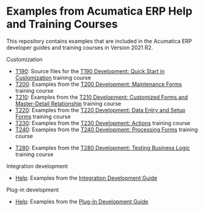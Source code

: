 # Examples from Acumatica ERP Help and Training Courses

This repository contains examples that are included in the Acumatica ERP developer guides and training courses in Version 2021 R2.

Customization

 * [T190](Customization/T190): Source files for the [T190 Development: Quick Start in Customization](https://openuni.acumatica.com/courses/development/t190-development-quick-start-in-customization/) training course
 * [T200](Customization/T200): Examples from the [T200 Development: Maintenance Forms](https://openuni.acumatica.com/courses/development/t200-development-maintenance-forms/) training course
 * [T210](Customization/T210): Examples from the [T210 Development: Customized Forms and Master-Detail Relationship](https://openuni.acumatica.com/courses/development/t210-development-customized-forms-and-master-detail-relationship/) training course
 * [T220](Customization/T220): Examples from the [T220 Development: Data Entry and Setup Forms](https://openuni.acumatica.com/courses/development/t220-development-data-entry-and-setup-forms/) training course
 * [T230](Customization/T230): Examples from the [T230 Development: Actions](https://openuni.acumatica.com/courses/development/t230-development-actions/) training course
 * [T240](Customization/T240): Examples from the [T240 Development: Processing Forms](https://openuni.acumatica.com/courses/development/t240-development-processing-forms/) training course
<!-- * [T250](Customization/T250): Examples from the [T250 Development: Inquiry Forms](https://openuni.acumatica.com/courses/development/t250-development-inquiry-forms/) training course -->
 * [T280](Customization/T280): Examples from the [T280 Development: Testing Business Logic](https://openuni.acumatica.com/courses/development/t280-development-testing-business-logic/) training course
 
Integration development

  * [Help](IntegrationDevelopment/Help): Examples from the [Integration Development Guide](https://help.acumatica.com/Help?ScreenId=ShowWiki&pageid=ff22837c-cd3a-410e-b768-88ca6e53b165)
 <!-- * [I300](IntegrationDevelopment/I300): Examples from the [I300 Web Services: Data Retrieval with OData](https://openuni.acumatica.com/courses/integration/i300-web-services-odata/) training course
  * [I310](IntegrationDevelopment/I310): Examples from the [I310 Web Services: Basic | Data Retrieval with REST API](https://openuni.acumatica.com/courses/integration/i310-web-services-basic-data-retrieval/) training course
  * [I320](IntegrationDevelopment/I320): Examples from the [I320 Web Services: Advanced | Data Retrieval with REST API](https://openuni.acumatica.com/courses/integration/i320-web-services-advanced-data-retrieval/) training course
  * [I330](IntegrationDevelopment/I330): Examples from the [I330 Web Services: Data Manipulation with REST API](https://openuni.acumatica.com/courses/integration/i330-web-services-data-manipulation/) training course -->

Plug-in development  

 * [Help](PlugInDevelopment/Help): Examples from the [Plug-In Development Guide](https://help.acumatica.com/Help?ScreenId=ShowWiki&pageid=03156779-6d2b-4723-b2f5-49baf251f7e3)

